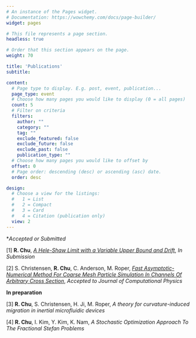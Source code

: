 ```yaml
---
# An instance of the Pages widget.
# Documentation: https://wowchemy.com/docs/page-builder/
widget: pages

# This file represents a page section.
headless: true

# Order that this section appears on the page.
weight: 70

title: 'Publications'
subtitle:

content:
  # Page type to display. E.g. post, event, publication...
  page_type: event
  # Choose how many pages you would like to display (0 = all pages)
  count: 5
  # Filter on criteria
  filters:
    author: ""
    category: ""
    tag: ""
    exclude_featured: false
    exclude_future: false
    exclude_past: false
    publication_type: ""
  # Choose how many pages you would like to offset by
  offset: 0
  # Page order: descending (desc) or ascending (asc) date.
  order: desc

design:
  # Choose a view for the listings:
  #   1 = List
  #   2 = Compact
  #   3 = Card
  #   4 = Citation (publication only)
  view: 2
--- 
```

**Accepted or Submitted*

[1] **R. Chu**, [*A Hele-Shaw Limit with a Variable Upper Bound and Drift*](https://arxiv.org/abs/2203.02644), *In Submission* 

[2] S. Christensen, **R. Chu**, C. Anderson, M. Roper, [*Fast Asymptotic-Numerical Method For Coarse Mesh Particle Simulation In Channels Of Arbitrary Cross Section*](https://arxiv.org/abs/2110.13979), *Accepted to Journal of Computational Physics* 

**In preparation** 

[3] **R. Chu**, S. Christensen, H. Ji, M. Roper, *A theory for curvature-induced migration in inertial microfluidic devices*

[4] **R. Chu**, I. Kim, Y. Kim, K. Nam, *A Stochastic Optimization Approach To The Fractional Stefan Problems*

